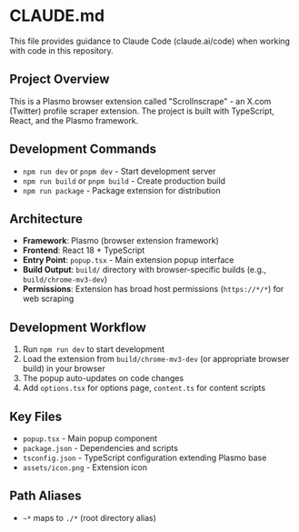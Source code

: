 # CLAUDE.md

This file provides guidance to Claude Code (claude.ai/code) when working with code in this repository.

## Project Overview

This is a Plasmo browser extension called "Scrollnscrape" - an X.com (Twitter) profile scraper extension. The project is built with TypeScript, React, and the Plasmo framework.

## Development Commands

- `npm run dev` or `pnpm dev` - Start development server
- `npm run build` or `pnpm build` - Create production build
- `npm run package` - Package extension for distribution

## Architecture

- **Framework**: Plasmo (browser extension framework)
- **Frontend**: React 18 + TypeScript
- **Entry Point**: `popup.tsx` - Main extension popup interface
- **Build Output**: `build/` directory with browser-specific builds (e.g., `build/chrome-mv3-dev`)
- **Permissions**: Extension has broad host permissions (`https://*/*`) for web scraping

## Development Workflow

1. Run `npm run dev` to start development
2. Load the extension from `build/chrome-mv3-dev` (or appropriate browser build) in your browser
3. The popup auto-updates on code changes
4. Add `options.tsx` for options page, `content.ts` for content scripts

## Key Files

- `popup.tsx` - Main popup component
- `package.json` - Dependencies and scripts
- `tsconfig.json` - TypeScript configuration extending Plasmo base
- `assets/icon.png` - Extension icon

## Path Aliases

- `~*` maps to `./*` (root directory alias)